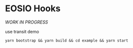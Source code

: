 # EOSIO Hooks

_WORK IN PROGRESS_

use transit demo

`yarn bootstrap && yarn build && cd example && yarn start`

